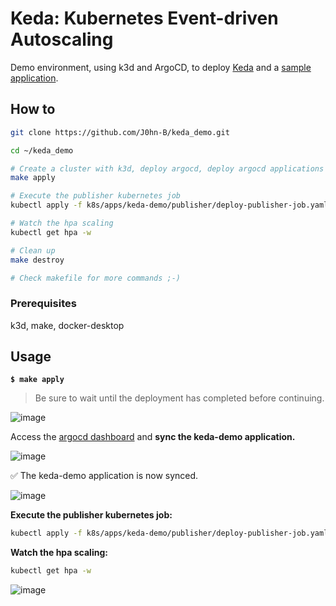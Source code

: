 # Keda: Kubernetes Event-driven Autoscaling

Demo environment, using k3d and ArgoCD, to deploy [Keda](https://keda.sh/) and a [sample application](https://github.com/kedacore/sample-go-rabbitmq/).

## How to

```bash
git clone https://github.com/J0hn-B/keda_demo.git
```

```bash
cd ~/keda_demo
```

```bash
# Create a cluster with k3d, deploy argocd, deploy argocd applications and access the argocd dashboard
make apply

# Execute the publisher kubernetes job
kubectl apply -f k8s/apps/keda-demo/publisher/deploy-publisher-job.yaml

# Watch the hpa scaling
kubectl get hpa -w

# Clean up
make destroy

# Check makefile for more commands ;-)
```

### Prerequisites

k3d, make, docker-desktop

## Usage

**`$ make apply`**

> Be sure to wait until the deployment has completed before continuing.

![image](https://user-images.githubusercontent.com/40946247/148085440-066e0ae1-9b1a-4c18-bb3a-d95b1f72c025.png)

Access the [argocd dashboard](https://localhost:8080) and **sync the keda-demo application.**

![image](https://user-images.githubusercontent.com/40946247/148085152-89d77c41-8e39-410b-be1a-6dcf9f4a565c.png)

✅ The keda-demo application is now synced.

![image](https://user-images.githubusercontent.com/40946247/148085339-896a1a87-1ae2-4704-b653-a77fe12760db.png)

**Execute the publisher kubernetes job:**

```bash
kubectl apply -f k8s/apps/keda-demo/publisher/deploy-publisher-job.yaml
```

**Watch the hpa scaling:**

```bash
kubectl get hpa -w
```

![image](https://user-images.githubusercontent.com/40946247/148084929-41f32499-ac6a-4f7a-ad98-94c900d2c939.png)
